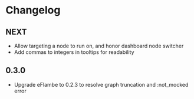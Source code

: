 # Changelog

## NEXT

* Allow targeting a node to run on, and honor dashboard node switcher
* Add commas to integers in tooltips for readability

## 0.3.0

* Upgrade eFlambe to 0.2.3 to resolve graph truncation and :not_mocked error